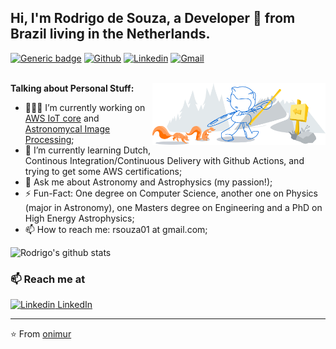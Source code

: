 ## Hi, I'm Rodrigo de Souza, a Developer 🚀 from Brazil living in the Netherlands.

[![Generic badge](https://img.shields.io/badge/Personal-website-<COLOR>.svg)](http://www.rodrigosouza.net.br/)
[![Github](https://img.shields.io/badge/-Github-000?style=flat&logo=Github&logoColor=white)](https://github.com/rsouza01)
[![Linkedin](https://img.shields.io/badge/-LinkedIn-blue?style=flat&logo=Linkedin&logoColor=white)](https://www.linkedin.com/in/rsouza01/)
[![Gmail](https://img.shields.io/badge/-Gmail-c14438?style=flat&logo=Gmail&logoColor=white)](mailto:rsouza01@gmail.com)
<br />
<br />

  <img width="55%" align="right" alt="Github" src="https://raw.githubusercontent.com/rsouza01/rsouza01/master/git-header.svg" />
  
**Talking about Personal Stuff:**

- 👨🏽‍💻 I’m currently working on [AWS IoT core](https://github.com/IoT-Stuff) and [Astronomycal Image Processing](https://github.com/AstroImages);
- 🌱 I’m currently learning Dutch, Continous Integration/Continuous Delivery with Github Actions, and trying to get some AWS certifications;
- 💬 Ask me about Astronomy and Astrophysics (my passion!);
- ⚡️ Fun-Fact: One degree on Computer Science, another one on Physics (major in Astronomy), one Masters degree on Engineering and a PhD on High Energy Astrophysics;
- 📫 How to reach me: rsouza01 at gmail.com;

![Rodrigo's github stats](https://github-readme-stats.vercel.app/api?username=rsouza01&hide=["issues"]&show_icons=true)

### 📫 Reach me at 
[![Linkedin](https://i.stack.imgur.com/gVE0j.png) LinkedIn](https://www.linkedin.com/in/rsouza01/)



---

⭐️ From [onimur](https://github.com/onimur)

